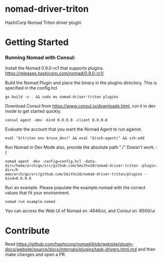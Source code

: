 # nomad-driver-triton
HashiCorp Nomad Triton driver plugin 


# Getting Started
### Running Nomad with Consul:

Install the Nomad 0.9.0-rc1 that supports plugins.  https://releases.hashicorp.com/nomad/0.9.0-rc1/


Build the Nomad Plugin and place the binary in the plugins directory.  This is specified in the config.hcl
```
go build -v . && sudo mv nomad-driver-triton plugins
```

Download Consul from https://www.consul.io/downloads.html,  run it in dev mode to get started quickly.
```
consul agent -dev -bind 0.0.0.0 -client 0.0.0.0
```

Evaluate the account that you want the Nomad Agent to run against.  
```
eval "$(triton env bruce_dev)" && eval "$(ssh-agent)" && ssh-add
```

Run Nomad in Dev Mode also, provide the absolute path "./" Doesn't work. :( 
```
nomad agent -dev -config=config.hcl -data-dir=/home/arch/go/src/github.com/Smithx10/nomad-driver-triton -plugin-dir=/h
ome/arch/go/src/github.com/Smithx10/nomad-driver-triton/plugins -bind=0.0.0.0
```

Run an example.  Please populate the example.nomad with the correct values that fit your environment.
```
nomad run example.nomad
```

You can access the Web UI of Nomad on :4646/ui, and Consul on :8500/ui 


# Contribute 
Read https://github.com/hashicorp/nomad/blob/website/plugin-docs/website/source/docs/internals/plugins/task-drivers.html.md and then make changes and open a PR.
